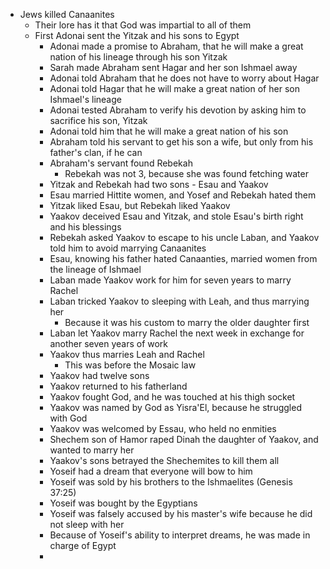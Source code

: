 - Jews killed Canaanites
	- Their lore has it that God was impartial to all of them
	- First Adonai sent the Yitzak and his sons to Egypt
		- Adonai made a promise to Abraham, that he will make a great nation of his lineage through his son Yitzak
		- Sarah made Abraham sent Hagar and her son Ishmael away
		- Adonai told Abraham that he does not have to worry about Hagar
		- Adonai told Hagar that he will make a great nation of her son Ishmael's lineage
		- Adonai tested Abraham to verify his devotion by asking him to sacrifice his son, Yitzak
		- Adonai told him that he will make a great nation of his son
		- Abraham told his servant to get his son a wife, but only from his father's clan, if he can
		- Abraham's servant found Rebekah
			- Rebekah was not 3, because she was found fetching water
		- Yitzak and Rebekah had two sons - Esau and Yaakov
		- Esau married Hittite women, and Yosef and Rebekah hated them
		- Yitzak liked Esau, but Rebekah liked Yaakov
		- Yaakov deceived Esau and Yitzak, and stole Esau's birth right and his blessings
		- Rebekah asked Yaakov to escape to his uncle Laban, and Yaakov told him to avoid marrying Canaanites
		- Esau, knowing his father hated Canaanties, married women from the lineage of Ishmael
		- Laban made Yaakov work for him for seven years to marry Rachel
		- Laban tricked Yaakov to sleeping with Leah, and thus marrying her
			- Because it was his custom to marry the older daughter first
		- Laban let Yaakov marry Rachel the next week in exchange for another seven years of work
		- Yaakov thus marries Leah and Rachel
			- This was before the Mosaic law
		- Yaakov had twelve sons
		- Yaakov returned to his fatherland
		- Yaakov fought God, and he was touched at his thigh socket
		- Yaakov was named by God as Yisra'El, because he struggled with God
		- Yaakov was welcomed by Essau, who held no enmities
		- Shechem son of Hamor raped Dinah the daughter of Yaakov, and wanted to marry her
		- Yaakov's sons betrayed the Shechemites to kill them all
		- Yoseif had a dream that everyone will bow to him
		- Yoseif was sold by his brothers to the Ishmaelites (Genesis 37:25)
		- Yoseif was bought by the Egyptians
		- Yoseif was falsely accused by his master's wife because he did not sleep with her
		- Because of Yoseif's ability to interpret dreams, he was made in charge of Egypt
		- 